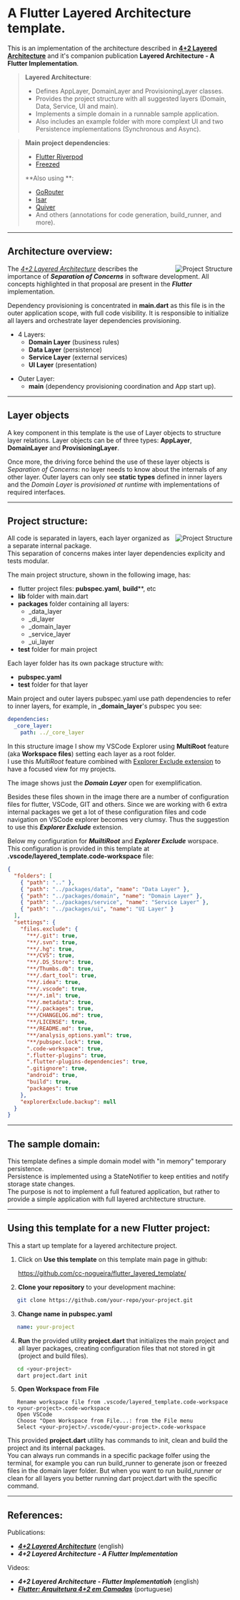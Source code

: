 # A Flutter **Layered Architecture** template.

This is an implementation of the architecture described in [**4+2 Layered Architecture**](https://medium.com/@nogueira.cc/4-2-layered-architecture-313329082989) and it's companion publication **Layered Architecture - A Flutter Implementation**. 

> **Layered Architecture**:
> - Defines AppLayer, DomainLayer and ProvisioningLayer classes.
> - Provides the project structure with all suggested layers (Domain, Data, Service, UI and main).
> - Implements a simple domain in a runnable sample application.
> - Also includes an example folder with more complext UI and two Persistence implementations (Synchronous and Async).
  
> **Main project dependencies**:
> - [Flutter Riverpod](https://pub.dev/packages/flutter_riverpod)
> - [Freezed](https://pub.dev/packages/freezed)
>
> **Also using **:
> - [GoRouter](https://pub.dev/packages/go_router)
> - [Isar](https://pub.dev/packages/isar)
> - [Quiver](https://pub.dev/packages/quiver)
> - And others (annotations for code generation, build_runner, and more).

---

## Architecture overview:

<img align="right" src="https://raw.githubusercontent.com/cc-nogueira/flutter_layered_template/media/Layered_Architecture_380x420.png?raw=true" alt="Project Structure" style="padding-left: 20px">

The [*4+2 Layered Architecture*](https://medium.com/@nogueira.cc/4-2-layered-architecture-313329082989) describes the importance of ***Separation of Concerns*** in software development. All concepts highlighted in that proposal are present in the ***Flutter*** implementation.  

Dependency provisioning is concentrated in **main.dart** as this file is in the outer application scope, with full code visibility. It is responsible to initialize all layers
and orchestrate layer dependencies provisioning.

- 4 Layers:
  - **Domain Layer** (business rules)
  - **Data Layer** (persistence)
  - **Service Layer** (external services)
  - **UI Layer** (presentation)
>
- Outer Layer:
  - **main** (dependency provisioning coordination and App start up).
>

---

## Layer objects
A key component in this template is the use of Layer objects to structure layer relations. Layer objects can be of three types: **AppLayer**, **DomainLayer** and **ProvisioningLayer**.  

Once more, the driving force behind the use of these layer objects is *Separation of Concerns*: no layer needs to know about the internals of any other layer. Outer layers can only see **static types** defined in inner layers and
the *Domain Layer* is *provisioned at runtime* with implementations of required interfaces.

---

## Project structure:

<img align="right" src="https://raw.githubusercontent.com/cc-nogueira/flutter_layered_template/media/Project_Structure.png?raw=true" alt="Project Structure">

All code is separated in layers, each layer organized as a separate internal package.  
This separation of concerns makes inter layer dependencies explicity and tests modular.  

The main project structure, shown in the following image, has:
* flutter project files: **pubspec.yaml**, **build****, etc
* **lib** folder with main.dart
* **packages** folder containing all layers:
  * _data_layer
  * _di_layer
  * _domain_layer
  * _service_layer
  * _ui_layer
* **test** folder for main project

Each layer folder has its own package structure with:
* **pubspec.yaml**
* **test** folder for that layer

Main project and outer layers pubspec.yaml use path dependencies to
refer to inner layers, for example, in **_domain_layer**'s pubspec you see:

``` yaml
dependencies:
  _core_layer:
    path: ../_core_layer
```

In this structure image I show my VSCode Explorer using **MultiRoot** feature (aka **Workspace files**) setting each layer as a root folder.  
I use this *MultiRoot* feature combined with [Explorer Exclude extension](https://marketplace.visualstudio.com/items?itemName=RedVanWorkshop.explorer-exclude-vscode-extension) to have a focused view for my projects.

The image shows just the ***Domain Layer*** open for exemplification. 

Besides these files shown in the image there are a number of configuration files for flutter, VSCode, GIT and others. Since we are working with 6 extra internal packages we get a lot of these configuration files and code navigation on VSCode explorer becomes very clumsy. Thus the suggestion to use this ***Explorer Exclude*** extension.

Below my configuration for ***MuiltiRoot*** and ***Explorer Exclude*** worspace. This configuration is provided in this template at **.vscode/layered_template.code-workspace** file:
``` json
{
  "folders": [
    { "path": ".." },
    { "path": "../packages/data", "name": "Data Layer" },
    { "path": "../packages/domain", "name": "Domain Layer" },
    { "path": "../packages/service", "name": "Service Layer" },
    { "path": "../packages/ui", "name": "UI Layer" }
  ],
  "settings": {
    "files.exclude": {
      "**/.git": true,
      "**/.svn": true,
      "**/.hg": true,
      "**/CVS": true,
      "**/.DS_Store": true,
      "**/Thumbs.db": true,
      "**/.dart_tool": true,
      "**/.idea": true,
      "**/.vscode": true,
      "**/*.iml": true,
      "**/.metadata": true,
      "**/.packages": true,
      "**/CHANGELOG.md": true,
      "**/LICENSE": true,
      "**/README.md": true,
      "**/analysis_options.yaml": true,
      "**/pubspec.lock": true,
      ".code-workspace": true,
      ".flutter-plugins": true,
      ".flutter-plugins-dependencies": true,
      ".gitignore": true,
      "android": true,
      "build": true,
      "packages": true
    },
    "explorerExclude.backup": null
  }
}
```

---

## The sample domain:
This template defines a simple domain model with "in memory" temporary persistence.  
Persistence is implemented using a StateNotifier to keep entities and notify storage state changes.  
The purpose is not to implement a full featured application, but rather to provide a
simple application with full layered architecture structure.

---

## Using this template for a new Flutter project:
This a start up template for a layered architecture project. 
1. Click on **Use this template** on this template main page in github:

   https://github.com/cc-nogueira/flutter_layered_template/

2. **Clone your repository** to your development machine:
```bash
   git clone https://github.com/your-repo/your-project.git
```

3. **Change name in pubspec.yaml**
```yaml
   name: your-project
```

4. **Run** the provided utility **project.dart** that initializes the main project
and all layer packages, creating configuration files that not stored in git (project
and build files).  

```bash
   cd <your-project>
   dart project.dart init
```

5. **Open Workspace from File** 

```
   Rename workspace file from .vscode/layered_template.code-workspace to <your-project>.code-workspace
   Open VSCode
   Choose "Open Workspace from File...: from the File menu
   Select <your-project>/.vscode/<your-project>.code-workspace
```

This provided **project.dart** utility has commands to init, clean and build
the project and its internal packages.  
You can always run commands in a specific package folfer using the terminal,
for example you can run build_runner to generate json or freezed files in the
domain layer folder. But when you want to run build_runner or clean for all layers
you better running dart project.dart with the specific command.

---

## References:

Publications:
- ***[4+2 Layered Architecture](https://medium.com/@nogueira.cc/4-2-layered-architecture-313329082989)*** (english)
- ***4+2 Layered Architecture - A Flutter Implementation***

Videos:
- ***4+2 Layered Architecture - Flutter Implementatioh*** (english)
- ***[Flutter: Arquitetura 4+2 em Camadas](https://odysee.com/@Flutter:8/Flutter_Arquitetura_4+2:2)*** (portuguese)
